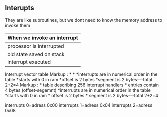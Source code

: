 ## Interupts

They are like subroutines, but we dont need to know the memory address to invoke them

When we invoke an interrupt  |
-----------------------------|
processor is interrupted     | 
old state saved on stack     | 
interrupt executed           |


Interrupt vector table 
 Markup : *
          *
          *interrupts are in numerical order in the table
          *starts with 0 in ram 
          *offset is 2 bytes
          *segment is 2 bytes---total 2+2=4
 Markup : * table describing 256 interrupt handlers
          * entries contain 4 bytes (offset-segemnt)
          *interrupts are in numerical order in the table
          *starts with 0 in ram 
                  * offset is 2 bytes
                  * segment is 2 bytes---total 2+2=4
                  
interrupts 0=adress 0x00
interrupts 1=adress 0x04
interrupts 2=adress 0x08

